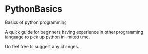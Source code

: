 # PythonBasics
Basics of python programming

A quick guide for beginners having experience in other programming language to pick up python in limited time.

Do feel free to suggest any changes.
